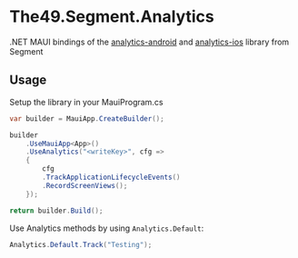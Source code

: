 # The49.Segment.Analytics

.NET MAUI bindings of the [analytics-android](https://github.com/segmentio/analytics-android) and [analytics-ios](https://github.com/segmentio/analytics-ios) library from Segment

## Usage

Setup the library in your MauiProgram.cs

```cs
var builder = MauiApp.CreateBuilder();

builder
    .UseMauiApp<App>()
    .UseAnalytics("<writeKey>", cfg =>
    {
        cfg
        .TrackApplicationLifecycleEvents()
        .RecordScreenViews();
    });

return builder.Build();
```

Use Analytics methods by using `Analytics.Default`:


```cs
Analytics.Default.Track("Testing");
```
